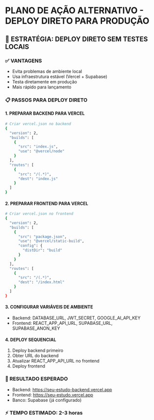 # PLANO DE AÇÃO ALTERNATIVO - DEPLOY DIRETO PARA PRODUÇÃO

## 🚀 ESTRATÉGIA: DEPLOY DIRETO SEM TESTES LOCAIS

### ✅ VANTAGENS
- Evita problemas de ambiente local
- Usa infraestrutura estável (Vercel + Supabase)
- Testa diretamente em produção
- Mais rápido para lançamento

### 📋 PASSOS PARA DEPLOY DIRETO

#### 1. PREPARAR BACKEND PARA VERCEL
```bash
# Criar vercel.json no backend
{
  "version": 2,
  "builds": [
    {
      "src": "index.js",
      "use": "@vercel/node"
    }
  ],
  "routes": [
    {
      "src": "/(.*)",
      "dest": "index.js"
    }
  ]
}
```

#### 2. PREPARAR FRONTEND PARA VERCEL
```bash
# Criar vercel.json no frontend
{
  "version": 2,
  "builds": [
    {
      "src": "package.json",
      "use": "@vercel/static-build",
      "config": {
        "distDir": "build"
      }
    }
  ],
  "routes": [
    {
      "src": "/(.*)",
      "dest": "/index.html"
    }
  ]
}
```

#### 3. CONFIGURAR VARIÁVEIS DE AMBIENTE
- Backend: DATABASE_URL, JWT_SECRET, GOOGLE_AI_API_KEY
- Frontend: REACT_APP_API_URL, SUPABASE_URL, SUPABASE_ANON_KEY

#### 4. DEPLOY SEQUENCIAL
1. Deploy backend primeiro
2. Obter URL do backend
3. Atualizar REACT_APP_API_URL no frontend
4. Deploy frontend

### 🎯 RESULTADO ESPERADO
- Backend: https://seu-estudo-backend.vercel.app
- Frontend: https://seu-estudo.vercel.app
- Banco: Supabase (já configurado)

### ⚡ TEMPO ESTIMADO: 2-3 horas
